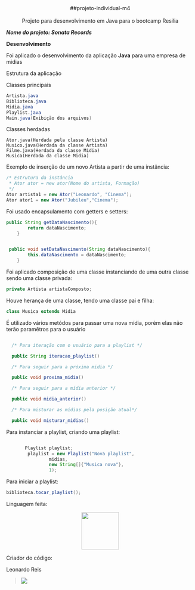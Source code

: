 <center>##projeto-individual-m4</center>
<br>
<center>Projeto para desenvolvimento em Java para o bootcamp Resilia</center>

***Nome do projeto: Sonata Records***

**Desenvolvimento** 

Foi aplicado o desenvolvimento da aplicação **Java** para uma empresa de midias

Estrutura da aplicação

Classes principais 
```java
Artista.java
Biblioteca.java
Midia.java
Playlist.java
Main.java(Exibição dos arquivos)
```
Classes herdadas
```
Ator.java(Herdada pela classe Artista)
Musico.java(Herdada da classe Artista)
Filme.java(Herdada da classe Midia)
Musica(Herdada da classe Midia)
```

Exemplo de inserção de um novo Artista a partir de uma instância:


````Java
/* Estrutura da instância
 * Ator ator = new ator(Nome do artista, Formação)
 */
Ator artista1 = new Ator("Leonardo", "Cinema");
Ator ator1 = new Ator("Jubileu","Cinema");
````

Foi usado encapsulamento com getters e setters:

````java
public String getDataNascimento(){
        return dataNascimento;
    }


 public void setDataNascimento(String dataNascimento){
        this.dataNascimento = dataNascimento;
    }
````

Foi aplicado composição de uma classe instanciando de uma outra classe sendo uma classe privada:

````java
private Artista artistaComposto;
````

Houve herança de uma classe, tendo uma classe pai e filha:

```java
class Musica extends Midia

```

É utilizado vários metódos para passar uma nova mídia, porém elas não terão paramêtros para o usuário
````java

  /* Para iteração com o usuário para a playlist */

  public String iteracao_playlist()

  /* Para seguir para a próxima midia */

  public void proxima_midia()

  /* Para seguir para a mídia anterior */

  public void midia_anterior() 

  /* Para misturar as mídias pela posição atual*/

  public void misturar_midias()

````
Para instanciar a playlist, criando uma playlist:

````java

       Playlist playlist;
        playlist = new Playlist("Nova playlist",
                midias,
                new String[]{"Musica nova"},
                1);

````
Para iniciar a playlist:

````java
biblioteca.tocar_playlist();
````

Linguagem feita:

<center><img src="https://cdn.jsdelivr.net/gh/devicons/devicon/icons/java/java-original.svg" width="100" height="100"/></center>


Criador do código:

Leonardo Reis

><a href="https://www.linkedin.com/in/leonardo-reis-95228893/" target="_blank"><img src="https://img.shields.io/badge/-LinkedIn-%230077B5?style=for-the-badge&logo=linkedin&logoColor=white" target="_blank"></a>   
</div>
  